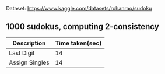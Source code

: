 Dataset: https://www.kaggle.com/datasets/rohanrao/sudoku

## 1000 sudokus, computing 2-consistency

| Description    | Time taken(sec) |
| -------------- | --------------- |
| Last Digit     | 14              |
| Assign Singles | 14              |
